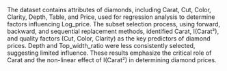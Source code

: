 The dataset contains attributes of diamonds, including Carat, Cut, Color, Clarity, Depth, Table, and Price, used for regression analysis to determine factors influencing Log_price. 
The subset selection process, using forward, backward, and sequential replacement methods, identified Carat, I(Carat²), and quality factors (Cut, Color, Clarity) as the key predictors of diamond prices. 
Depth and Top_width_ratio were less consistently selected, suggesting limited influence. 
These results emphasize the critical role of Carat and the non-linear effect of I(Carat²) in determining diamond prices.
